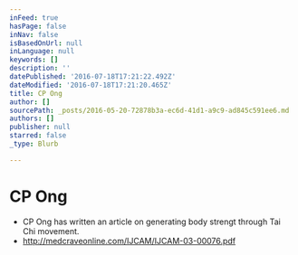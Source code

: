 ```yaml
---
inFeed: true
hasPage: false
inNav: false
isBasedOnUrl: null
inLanguage: null
keywords: []
description: ''
datePublished: '2016-07-18T17:21:22.492Z'
dateModified: '2016-07-18T17:21:20.465Z'
title: CP Ong
author: []
sourcePath: _posts/2016-05-20-72878b3a-ec6d-41d1-a9c9-ad845c591ee6.md
authors: []
publisher: null
starred: false
_type: Blurb

---
```

# CP Ong

* CP Ong has written an article on generating body strengt through Tai Chi movement.
* http://medcraveonline.com/IJCAM/IJCAM-03-00076.pdf
